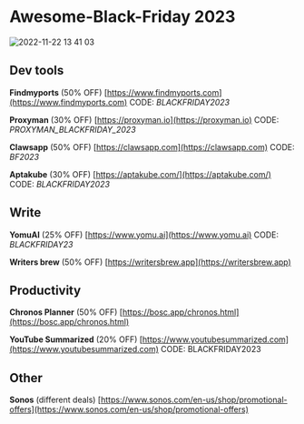 # Awesome-Black-Friday 2023

![2022-11-22 13 41 03](https://user-images.githubusercontent.com/738921/203316739-6fc312d0-ea6e-47f6-b183-e91e674cbcd9.jpg)


## Dev tools

**Findmyports** (50% OFF) [https://www.findmyports.com](https://www.findmyports.com) CODE: *BLACKFRIDAY2023*

**Proxyman** (30% OFF) [https://proxyman.io](https://proxyman.io) CODE: *PROXYMAN_BLACKFRIDAY_2023*

**Clawsapp** (50% OFF) [https://clawsapp.com](https://clawsapp.com) CODE: *BF2023*

**Aptakube** (30% OFF) [https://aptakube.com/](https://aptakube.com/) CODE: *BLACKFRIDAY2023*


## Write

**YomuAI** (25% OFF) [https://www.yomu.ai](https://www.yomu.ai) CODE: *BLACKFRIDAY23*

**Writers brew** (50% OFF) [https://writersbrew.app](https://writersbrew.app)

## Productivity

**Chronos Planner** (50% OFF) [https://bosc.app/chronos.html](https://bosc.app/chronos.html) 

**YouTube Summarized** (20% OFF) [https://www.youtubesummarized.com](https://www.youtubesummarized.com) CODE: BLACKFRIDAY2023


## Other

**Sonos** (different deals) [https://www.sonos.com/en-us/shop/promotional-offers](https://www.sonos.com/en-us/shop/promotional-offers)



